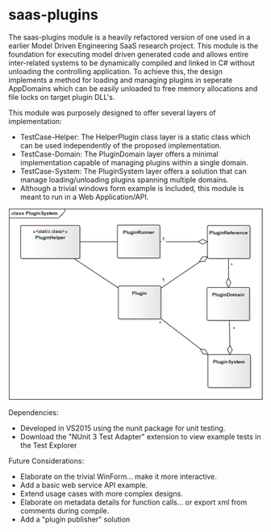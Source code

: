 # saas-plugins

The saas-plugins module is a heavily refactored version of one used in a earlier Model Driven Engineering SaaS research project. This module is the foundation for executing model driven generated code and allows entire inter-related systems to be dynamically compiled and linked in C# without unloading the controlling application. To achieve this, the design implements a method for loading and managing plugins in seperate AppDomains which can be easily unloaded to free memory allocations and file locks on target plugin DLL's.

This module was purposely designed to offer several layers of implementation:
- TestCase-Helper: The HelperPlugin class layer is a static class which can be used independently of the proposed implementation.
- TestCase-Domain: The PluginDomain layer offers a minimal implementation capable of managing plugins within a single domain.
- TestCase-System: The PluginSystem layer offers a solution that can manage loading/unloading plugins spanning multiple domains.
- Although a trivial windows form example is included, this module is meant to run in a Web Application/API.

![Alt text](readme-resources/PluginSystem.png?raw=true "Title")


Dependencies:
- Developed in VS2015 using the nunit package for unit testing.
- Download the "NUnit 3 Test Adapter" extension to view example tests in the Test Explorer

Future Considerations:
- Elaborate on the trivial WinForm... make it more interactive.
- Add a basic web service API example.
- Extend usage cases with more complex designs.
- Elaborate on metadata details for function calls... or export xml from comments during compile.
- Add a "plugin publisher" solution
